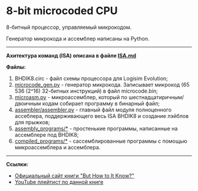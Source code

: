 # 8-bit microcoded CPU

8-битный процессор, управляемый микрокодом.

Генератор микрокода и ассемблер написаны на Python.

---

**Ахитектура команд (ISA) описана в файле [ISA.md](./ISA.md)**

**Файлы:**
1. BHDIK8.circ - файл схемы процессора для Logisim Evolution;
2. [microcode_gen.py](./microcode_gen.py) - генератор микрокода. Записывает микрокод (65 536 (2^16) 32-битных инструкций) в файл microcode.bin;
3. [microasm.py](./microasm.py) - микроассемблер, который по шестнадцатиричным/двоичным кодам собирает программу в бинарный файл;
4. [assembler/assembler.py](./assembler/assembler.py) - главный файл модуля полноценного ассеблера, поддерживающего весь ISA BHDIK8 и создание лэйблов для прыжков;
5. [assembly_programs/*](./assembly_programs) - простенькие программы, написанные на ассемблере под BHDIK8;
6. [compiled_programs/*](./compiled_programs) - сассемблированные программы с помощью микроассемблера и ассемблера.

---

**Ссылки:**
- [Официальный сайт книги "But How to It Know?"](http://www.buthowdoitknow.com/)
- [YouTube плейтист по данной книге](https://www.youtube.com/playlist?list=PLYE0XunAbwfDvfabOlNWLViRcMI54M6CR)
